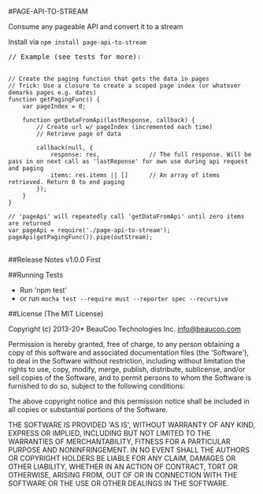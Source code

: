 #PAGE-API-TO-STREAM

Consume any pageable API and convert it to a stream

Install via <code>npm install page-api-to-stream</code>

<pre>
// Example (see tests for more):

<code>
// Create the paging function that gets the data in pages
// Trick: Use a closure to create a scoped page index (or whatever demarks pages e.g. dates)
function getPagingFunc() {
    var pageIndex = 0;

    function getDataFromApi(lastResponse, callback) {
        // Create url w/ pageIndex (incremented each time)
        // Retrieve page of data

        callback(null, {
            response: res,              // The full response. Will be pass in on next call as 'lastReponse' for own use during api request and paging
            items: res.items || []      // An array of items retrieved. Return 0 to end paging
        });
    }
}

// 'pageApi' will repeatedly call 'getDataFromApi' until zero items are returned
var pageApi = require('./page-api-to-stream');
pageApi(getPagingFunc()).pipe(outStream);
</code>
</pre>


##Release Notes
v1.0.0 First

##Running Tests

* Run 'npm test'
* or run `mocha test --require must --reporter spec --recursive`

##License
(The MIT License)

Copyright (c) 2013-20* BeauCoo Technologies Inc. <info@beaucoo.com>

Permission is hereby granted, free of charge, to any person obtaining a copy of this software and associated documentation files (the 'Software'), to deal in the Software without restriction, including without limitation the rights to use, copy, modify, merge, publish, distribute, sublicense, and/or sell copies of the Software, and to permit persons to whom the Software is furnished to do so, subject to the following conditions:

The above copyright notice and this permission notice shall be included in all copies or substantial portions of the Software.

THE SOFTWARE IS PROVIDED 'AS IS', WITHOUT WARRANTY OF ANY KIND, EXPRESS OR IMPLIED, INCLUDING BUT NOT LIMITED TO THE WARRANTIES OF MERCHANTABILITY, FITNESS FOR A PARTICULAR PURPOSE AND NONINFRINGEMENT. IN NO EVENT SHALL THE AUTHORS OR COPYRIGHT HOLDERS BE LIABLE FOR ANY CLAIM, DAMAGES OR OTHER LIABILITY, WHETHER IN AN ACTION OF CONTRACT, TORT OR OTHERWISE, ARISING FROM, OUT OF OR IN CONNECTION WITH THE SOFTWARE OR THE USE OR OTHER DEALINGS IN THE SOFTWARE.

